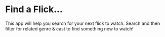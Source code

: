 # Find a Flick...

This app will help you search for your next flick to watch. Search and then filter for related genre & cast to find something new to watch!
